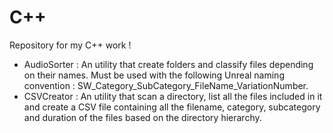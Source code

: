 # C++
Repository for my C++ work !

- AudioSorter : An utility that create folders and classify files depending on their names. Must be used with the following Unreal naming convention : SW_Category_SubCategory_FileName_VariationNumber.
- CSVCreator : An utility that scan a directory, list all the files included in it and create a CSV file containing all the filename, category, subcategory and duration of the files based on the directory hierarchy. 
